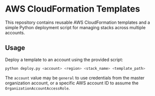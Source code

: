 # AWS CloudFormation Templates

This repository contains reusable AWS CloudFormation templates and a simple Python deployment script for managing stacks across multiple accounts.

## Usage

Deploy a template to an account using the provided script:

```bash
python deploy.py <account> <region> <stack_name> <template_path>
```

The `account` value may be `general` to use credentials from the master organization account, or a specific AWS account ID to assume the `OrganizationAccountAccessRole`.
